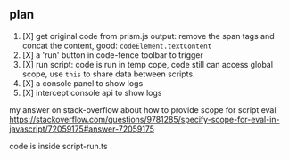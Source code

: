 ## plan
1. [X] get original code from prism.js output: remove the span tags and concat the content, good: `codeElement.textContent`
1. [X] a 'run' button in code-fence toolbar to trigger
1. [X] run script: code is run in temp cope, code still can access global scope, use `this` to share data between scripts.
1. [X] a console panel to show logs
1. [X] intercept console api to show logs

my answer on stack-overflow about how to provide scope for script eval
https://stackoverflow.com/questions/9781285/specify-scope-for-eval-in-javascript/72059175#answer-72059175

code is inside script-run.ts
